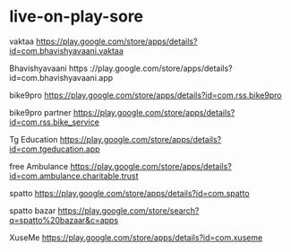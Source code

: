 # live-on-play-sore
vaktaa 
https://play.google.com/store/apps/details?id=com.bhavishyavaani.vaktaa

Bhavishyavaani https
://play.google.com/store/apps/details?id=com.bhavishyavaani.app

bike9pro
https://play.google.com/store/apps/details?id=com.rss.bike9pro

bike9pro partner
https://play.google.com/store/apps/details?id=com.rss.bike_service

Tg Education
https://play.google.com/store/apps/details?id=com.tgeducation.app

free Ambulance
https://play.google.com/store/apps/details?id=com.ambulance.charitable.trust

spatto 
https://play.google.com/store/apps/details?id=com.spatto

spatto bazar
https://play.google.com/store/search?q=spatto%20bazaar&c=apps


XuseMe
https://play.google.com/store/apps/details?id=com.xuseme
